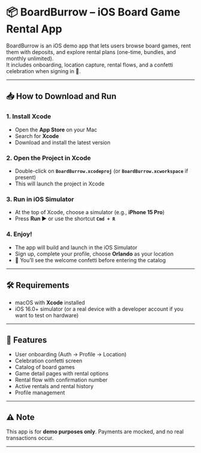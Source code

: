 # 📦 BoardBurrow – iOS Board Game Rental App

BoardBurrow is an iOS demo app that lets users browse board games, rent them with deposits, and explore rental plans (one-time, bundles, and monthly unlimited).  
It includes onboarding, location capture, rental flows, and a confetti celebration when signing in 🎉.

---

## 📥 How to Download and Run

### 1. Install Xcode
- Open the **App Store** on your Mac  
- Search for **Xcode**  
- Download and install the latest version  

### 2. Open the Project in Xcode
- Double-click on **`BoardBurrow.xcodeproj`** (or **`BoardBurrow.xcworkspace`** if present)  
- This will launch the project in Xcode  

### 3. Run in iOS Simulator
- At the top of Xcode, choose a simulator (e.g., **iPhone 15 Pro**)  
- Press **Run ▶️** or use the shortcut **`Cmd + R`**  

### 4. Enjoy!
- The app will build and launch in the iOS Simulator  
- Sign up, complete your profile, choose **Orlando** as your location  
- 🎉 You’ll see the welcome confetti before entering the catalog  

---

## 🛠 Requirements
- macOS with **Xcode** installed  
- iOS 16.0+ simulator (or a real device with a developer account if you want to test on hardware)  

---

## 🚀 Features
- User onboarding (Auth → Profile → Location)  
- Celebration confetti screen  
- Catalog of board games  
- Game detail pages with rental options  
- Rental flow with confirmation number  
- Active rentals and rental history  
- Profile management  

---

## ⚠️ Note
This app is for **demo purposes only**. Payments are mocked, and no real transactions occur.  

---
